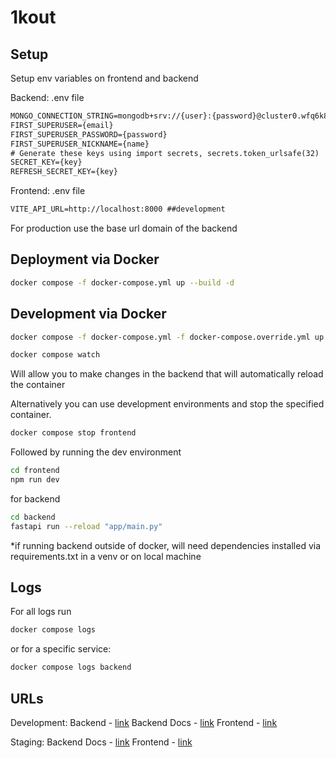 # 1kout

## Setup
Setup env variables on frontend and backend

Backend:
.env file
```txt
MONGO_CONNECTION_STRING=mongodb+srv://{user}:{password}@cluster0.wfq6k8m.mongodb.net/?retryWrites=true&w=majority&appName=Cluster0
FIRST_SUPERUSER={email}
FIRST_SUPERUSER_PASSWORD={password}
FIRST_SUPERUSER_NICKNAME={name}
# Generate these keys using import secrets, secrets.token_urlsafe(32)
SECRET_KEY={key}
REFRESH_SECRET_KEY={key}
```

Frontend:
.env file
```txt
VITE_API_URL=http://localhost:8000 ##development
```
For production use the base url domain of the backend

## Deployment via Docker
```sh
docker compose -f docker-compose.yml up --build -d
```

## Development via Docker
```sh
docker compose -f docker-compose.yml -f docker-compose.override.yml up --build
```

```sh
docker compose watch
```
Will allow you to make changes in the backend that will automatically reload the container

Alternatively you can use development environments and stop the specified container.
```sh
docker compose stop frontend
```
Followed by running the dev environment
```sh
cd frontend
npm run dev
```
for backend
```sh
cd backend
fastapi run --reload "app/main.py"
```
*if running backend outside of docker, will need dependencies installed via requirements.txt in a venv or on local machine

## Logs
For all logs run
```sh
docker compose logs
```
or for a specific service:
```sh
docker compose logs backend
```

## URLs

Development:
Backend - [link](http://0.0.0.0:8000)
Backend Docs - [link](http://0.0.0.0:8000/docs)
Frontend - [link](http://localhost:5173/)

Staging:
Backend Docs - [link](https://staging-api.1khours.com/docs)
Frontend - [link](https://staging.1khours.com/)

